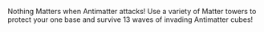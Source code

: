 Nothing Matters when Antimatter attacks! Use a variety of Matter towers to protect your one base and survive 13 waves of invading Antimatter cubes!